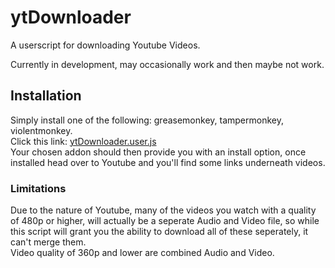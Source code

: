 # ytDownloader
A userscript for downloading Youtube Videos.  

Currently in development, may occasionally work and then maybe not work.  

## Installation
Simply install one of the following: greasemonkey, tampermonkey, violentmonkey.  
Click this link: [ytDownloader.user.js]('https://github.com/xmillsa/ytDownloader/raw/master/src/ytDownloader.user.js')  
Your chosen addon should then provide you with an install option, once installed head over to Youtube and you'll find some links underneath videos.  

### Limitations
Due to the nature of Youtube, many of the videos you watch with a quality of 480p or higher, will actually be a seperate Audio and Video file, so while this script will grant you the ability to download all of these seperately, it can't merge them.  
Video quality of 360p and lower are combined Audio and Video.
